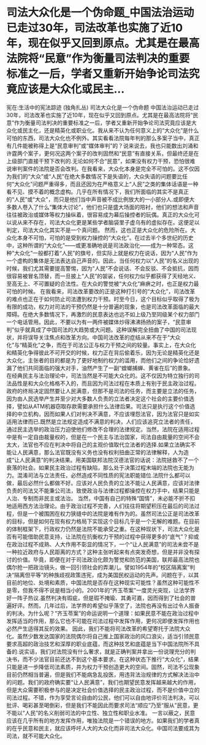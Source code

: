 # 司法大众化是一个伪命题_中国法治运动已走过30年，司法改革也实施了近10年，现在似乎又回到原点。尤其是在最高法院将“民意”作为衡量司法判决的重要标准之一后，学者又重新开始争论司法究竟应该是大众化或民主...

宪在:生活中的宪法踪迹 (独角扎丛)
司法大众化是一个伪命题
中国法治运动已走过30年，司法改革也实施了近10年，现在似乎又回到原点。尤其是在最高法院将“民意”作为衡量司法判决的重要标准之一后，学者又重新开始争论司法究竟应该是大众化或民主化，还是精英化或职业化。我从来不认为任何意义上的“大众化”是什么可怕的东西，司法大众化也不例外。其实看看法院每年判的那么多案子当中，真正有几件能被称得上是“民意审判”或“媒体审判”的？说来说去，我也只能数出刘涌和许霆两个案子，更何况这两个案子的改判固然和“民意”有直接关系，但最终还是在上级部门直接干预下改判的.无论如何不合“民意”，如果没有权力干预，恐怕很难说审判案件的法院是否会改判。在我看来，大众化本身是完全不可怕的。这不仅因为我们的“大众”或“人民”在绝大多数情况下是失语的，大众失语的问题要比任何“大众化”问题严重得多，而且还因为在严格意义上“人民”之类的集体话语是一种看不见、摸不着的概念虚构。几乎在所有情况下，我们所面临的其实不是真正的“人民”或“大众”，而只是他们当中声音被不成比例放大的一小部分人.或即便大多数人卷入了什么“集体大讨论”，他们也只是盛大场面的陪衬，他们的想法和声音往往被政治或媒体等权力操纵着，很容易成为幕后操控者的玩偶。真正的大众化可以说从来不存在，司法大众化更是某些学者脑袋里子虚乌有的虚拟存在。这便足以判定，司法大众化其实不是一个真问题。
然而，这也正是大众化的危险所在。大众化本身不可怕，可怕的是受到权力操控的“大众化”。在过去半个多世纪的历史中，这种所谓的“大众化”——或更准确地说是司法政治化——成为一种常态。这种“大众化”一般都打着“人民”的旗号，但实际上就是权力在说话，因为“人民”作为一个虚构的集体是无法表达自己声音的。因此，当任何权力以“人民”的名义出现的时候，我们尤其需要提高警惕，因为“人民”不会说话、不会反驳、不会抵抗，因而很容易被冒名顶替，而一旦披上“人民”的袈裟，任何权力似乎都获得了天经地义、至高无上、不可置疑的合法性。在大众的警觉被“大众化”麻痹之时，也正是权力最可怕的时候。
在我看来，司法改革要改的正是这种打引号的“大众化”，司法改革的难点也正在于如何防止司法遭到权力干预。时至今日，这个目标似乎取得了极为有限的成功，权力对司法的干预仍然是十分普遍的现象，也是司法改革面临的最大障碍。在绝大多数情况下，再激烈的民意表达也远不如上级乃至同级某个权力部门一个电话管用。因此，不要以为有一两件被媒体炒得沸沸扬扬的案子，“民意审判”似乎就真成了中国司法的大趋势或大问题。这种误解完全扭曲了中国的司法现状，并将误导关注焦点和改革方向。中国司法改革的症结从来不在于“大众化”与“精英化”之争，而在于司法公正与权力干预之间的较量。事实上，在大众化和精英化争得彼此不可开交的时候，权力正在背后偷着乐，因为无论是精英化还是大众化，主张者的目的都是为了更好地制约权力的滥用，而他们之间的争论恰好遗漏了他们共同面临的强大对手，油然产生了一副“螳螂捕蝉、黄雀在后”的景象。
在经典民主与法治理论中，司法当然是不可能大众化的。这不仅因为特立独行的司法品性是和大众化格格不入的，而且因为司法过程在本质上有别于民主政治过程。政府的终局决定固然要让人民满意，但那不是司法的任务，而主要是立法的任务，因为由人民选举产生并至少对大多数人负责的立法者决定这个社会的主要价值选择，譬如从ATM机器窃取存款需要承担什么法律后果。司法只是执行这个价值选择的中立机构，因而如果人们对判决不满意，不应该埋怨法官，因为法官只是如实适用法律而已.既然是立法规定造成不满意的判决，人们应该追究立法者的责任，通过民主选举的政治压力迫使他们修改不合理的法律规定。当然，法院在适用过程中是有一定自由裁量权的，但是在一个民主与法治国家，司法自由裁量的空间不会太大，法官也不应在判决中将自己的主观价值取代立法者的选择.如果立法确实不能让人民满意，那么法官既没有义务也没有权利扭曲正常的法律解释，人为造成“让人民满意”的判决结果。用美国联邦法院汉德法官的话说：法院拯救不了一个衰落的社会。如果民主政治过程有缺陷，那么处于决策过程末端的法院也无能为力。混淆司法与立法责任，必然造成不同性质的宪法职能错位.法院什么都可以做，最后必然什么都做不好。应该对人民负责的立法不能让人民满意，应该对法律负责的司法又不能秉公司法，致使政治与法律过程都操控在权力手中，结果只能是人治、专制而非民主或法治。
当然，中国有自己的特殊“国情”，未必能不折不扣地适用西方法治理论。由于政治过程不完善，人们往往将期望积压在最后的司法过程，但是一个被围困在权力狭缝中的法院是难有作为的。虽然司法公正是司法改革的目标，但是如何在现有权力格局下实现这个目标几乎是一个无解的难题。在目前的体制框架下，行政权力仍然是法院不能承受之重。在这种现状下，司法大众化是否有可能借助民意支持，让法院在抗衡权力干预的过程中获得更多的“底气”？抑或在政治过程不成熟、人大作用不彰显的情况下，一个“让人民满意”的司法未尝不是一种拉近政府与人民距离的方式？这种主张听起来有点突发奇想，但是并非没有探讨的价值。毕竟，即便在对于司法政治化颇为警觉和防范的美国，联邦最高法院也偶尔抢一把政治镜头，做一回引领社会的弄潮儿。譬如1954年的“校区隔离案”判决“隔离但平等”的种族歧视政策违宪，成为美国民权运动的先声。问题在于，以其目前的地位、处境和素质，中国法院是否存在这种现实可能性？虽然这种可能性不是零，但我不得不说是相当小的。2001年的“齐玉苓案”一度灵光突现，让法学界好一阵子热议.虽然判决有瑕疵，但是瑕不掩瑜、其勇可嘉，因而得到了社会的普遍好评。然而，几年过后，法学界的希望似乎落空了，法院也再没有出过令人振奋的判决。为什么呢？“齐玉苓案”的命运说明一个道理：如果民意不能在政治过程中发挥适当的作用，那么它也不可能在司法过程中发挥作用，更何况即便发挥作用也必然产生适得其反的效果。
因此，我们不能将司法改革的希望寄托于法院大众化。虽然少数发达国家的法院偶尔将自己推上国家政治的风口浪尖，适当引领民意要求高超的政治技艺和深厚的职业底蕴，而这种技艺和底蕴是当下中国法院所不具备的.说实话，我们对法院没有什么奢求，就是正确判案并拿出一份说理充分的判决书，而不少法官目前还达不到这个基本要求。在这种状态下推行“大众化”，结果只能是进一步降低司法素质，并为权力干预创造更大的空间。固然，司法不公现象目前仍然相当普遍，但是我们不能病急乱投医，用违背法治规律的方式解决法治中的问题。我们的政府确实要“让人民满意”，我们也期望民意发挥越来越大的作用，但是大众需要积极参与的是决定社会价值选择的民主政治过程，而不是价值中立的司法过程。不错，作为享受言论自由的公民，他们可以自由地评价司法判决，可以批评、喝彩甚至喝倒彩，但是我们不能因此而要求司法“顺应”乃至“服从”民意，更不能以“人民”的名义削弱司法的中立性、独立性和职业水准。
一言以蔽之，民意应该在几乎所有的地方发挥作用，唯独法院是一个错误的地方。如果我们的学者真的在乎民意和民主，就应该呼吁人大的大众化而非司法大众化。中国司法要成其为司法，就不可能大众化。